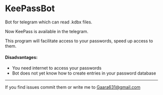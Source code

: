 # KeePassBot
Bot for telegram which can read .kdbx files.

Now KeePass is available in the telegram.

This program will facilitate access to your passwords, speed up access to them.

 #### Disadvantages:
* You need internet to access your passwords  
* Bot does not yet know how to create entries in your password database

------------------------
If you find issues commit them or write me to Gaara631@gmail.com

